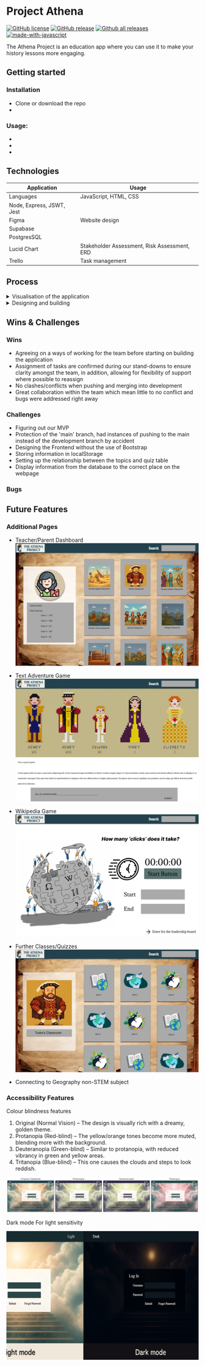 <!-- FYI: https://github.com/getfutureproof/fp_guides_wiki/wiki/Writing-READMEs -->

# Project Athena
[![GitHub license](https://img.shields.io/github/license/Naereen/StrapDown.js.svg)](https://github.com/Naereen/StrapDown.js/blob/master/LICENSE)
[![GitHub release](https://img.shields.io/github/release/Naereen/StrapDown.js.svg)](https://GitHub.com/Naereen/StrapDown.js/releases/)
[![Github all releases](https://img.shields.io/github/downloads/Naereen/StrapDown.js/total.svg)](https://GitHub.com/Naereen/StrapDown.js/releases/)
[![made-with-javascript](https://img.shields.io/badge/Made%20with-JavaScript-1f425f.svg)](https://www.javascript.com)


The Athena Project is an education app where you can use it to make your history lessons more engaging.


## Getting started


### Installation
- Clone or download the repo
- 

### Usage:
-
-
-


## Technologies

| Application | Usage |
| ----------- | ----------- |
| Languages | JavaScript, HTML, CSS |
| Node, Express, JSWT, Jest| |
| Figma | Website design |
| Supabase| |
| PostgresSQL| |
| Lucid Chart | Stakeholder Assessment, Risk  Assessment, ERD |
| Trello | Task management |


## Process
<!-- API documentation  -->
<details>
<summary> Visualisation of the application </summary>
    <br> 1. Agreed on the non-STEM subject of our focus
    <br> 2. Brainstormed the activities
    <br> 3. Mapped out the pages of our application
    <br> 4. Finalised and agreed our MVP 
    <br> 5. Segregation of duties
</details>
<details>
<summary> Designing and building </summary>
    <br> - On Figma, we built the website pages
    <br> - Using the pages we designed, we extracted the main functions and data points
    <br> - Discussed and agreed on the linkages of each data and functions
    <br> - Built the ERD and generated the datasets
    <br> - Created the assets needed for the application
    <br> - Began working on each page and creating the functions, testing along the way
</details>


## Wins & Challenges

### Wins
- Agreeing on a ways of working for the team before starting on building the application
- Assignment of tasks are confirmed during our stand-downs to ensure clarity amongst the team, in addition, allowing for flexibility of support where possible to reassign
- No clashes/conflicts when pushing and merging into development
- Great collaboration within the team which mean little to no conflict and bugs were addressed right away


### Challenges
- Figuring out our MVP
- Protection of the 'main' branch, had instances of pushing to the main instead of the development branch by accident
- Designing the Frontend without the use of Bootstrap
- Storing information in localStorage
- Setting up the relationship between the topics and quiz table
- Display information from the database to the correct place on the webpage


### Bugs



## Future Features

### Additional Pages

- Teacher/Parent Dashboard
![Teacher/Parent Dashboard](/client/assets/Presentation%20Assets/Future%20Features/Teacher_Parents%20Dashboard.jpg "Teacher/Parent dashboard")

- Text Adventure Game
![Text Adventure Game](/client/assets/Presentation%20Assets/Future%20Features/Game%20(Text%20Adventure).jpg "Text adventure game preview")

- Wikipedia Game
![Wikipedia Game](/client/assets/Presentation%20Assets/Future%20Features/Wiki%20Game%20Page.jpg "Wikipedia Game page preview")

- Further Classes/Quizzes
![Topic's Page](/client/assets/Presentation%20Assets/Future%20Features/Topic's%20Page.JPG "Topic's page with more quizzes")

- Connecting to Geography non-STEM subject


### Accessibility Features

Colour blindness features

1. Original (Normal Vision) – The design is visually rich with a dreamy, golden theme.
2. Protanopia (Red-blind) – The yellow/orange tones become more muted, blending more with the background.
3. Deuteranopia (Green-blind) – Similar to protanopia, with reduced vibrancy in green and yellow areas.
4. Tritanopia (Blue-blind) – This one causes the clouds and steps to look reddish.

![Colour Blind Pages](/client/assets/Presentation%20Assets/Future%20Features/Color%20Blind%20Accessibility%20Check%20(Log%20in%20Page).png "Log in page that are colour blind friendly")

Dark mode
For light sensitivity

![Light/Dark Mode Log in Page preview](/client/assets/Presentation%20Assets/Future%20Features/Light_Dark%20Mode%20Comparison.png "Light and Dark mode comparison for the log in page")

